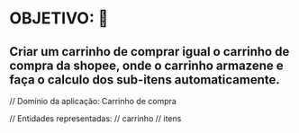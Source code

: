 # OBJETIVO: 🚀

## Criar um carrinho de comprar igual o  carrinho de compra da shopee, onde o carrinho armazene e faça o calculo dos sub-itens automaticamente.




// Domínio da aplicação: Carrinho de compra

// Entidades representadas:
// carrinho
// itens
